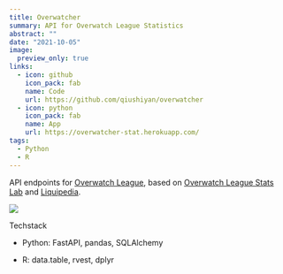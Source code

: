```yaml
---
title: Overwatcher
summary: API for Overwatch League Statistics
abstract: ""
date: "2021-10-05"
image:
  preview_only: true
links:
  - icon: github
    icon_pack: fab
    name: Code
    url: https://github.com/qiushiyan/overwatcher
  - icon: python
    icon_pack: fab
    name: App
    url: https://overwatcher-stat.herokuapp.com/
tags:
  - Python 
  - R
---
```



API endpoints for [Overwatch League](https://overwatchleague.com), based on [Overwatch League Stats Lab](https://overwatchleague.com/statslab) and [Liquipedia](https://liquipedia.net/overwatch/Players).

<img src = "/img/overwatcher.jpg" />

Techstack 

- Python: FastAPI, pandas, SQLAlchemy

- R: data.table, rvest, dplyr